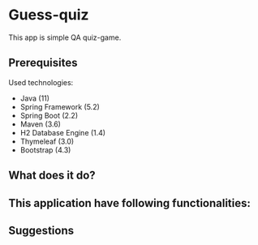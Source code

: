 # Guess-quiz
This app is simple QA quiz-game.

## Prerequisites
Used technologies:
- Java (11)
- Spring Framework (5.2) 
- Spring Boot (2.2) 
- Maven (3.6) 
- H2 Database Engine (1.4) 
- Thymeleaf (3.0) 
- Bootstrap (4.3)

## What does it do?
This application have following functionalities:
- 

## Suggestions

